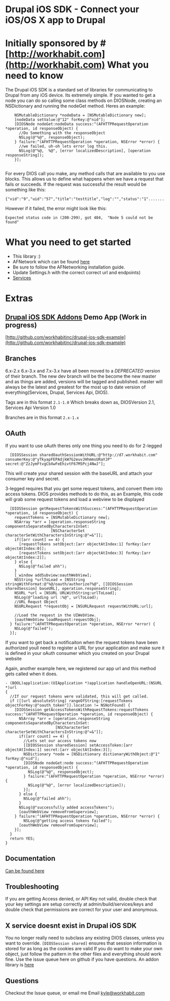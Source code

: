 Drupal iOS SDK - Connect your iOS/OS X app to Drupal
================================
Initially sponsored by #[http://workhabit.com](http://workhabit.com)
What you need to know
================================
The Drupal iOS SDK is a standard set of libraries for communicating to Drupal from any iOS device. Its extremely simple.
If you wanted to get a node you can do so calling some class methods on DIOSNode, creating an 
NSDictionary and running the nodeGet method.  Heres an example:

```obj-c
    NSMutableDictionary *nodeData = [NSMutableDictionary new];
    [nodeData setValue:@"12" forKey:@"nid"];
    [DIOSNode nodeGet:nodeData success:^(AFHTTPRequestOperation *operation, id responseObject) {
      //Do Something with the responseObject
      NSLog(@"%@", responseObject);
    } failure:^(AFHTTPRequestOperation *operation, NSError *error) {
      //we failed, uh-oh lets error log this.
      NSLog(@"%@,  %@", [error localizedDescription], [operation responseString]);    
    }];
    
```
For every DIOS call you make, any method calls that are available to you use blocks. 
This allows us to define what happens when we have a request that fails or succeeds. 
If the request was successful the result would be something like this:

    {"vid":"9","uid":"57","title":"testtitle","log":"","status":"1".......
    
However if it failed, the error might look like this:

    Expected status code in (200-299), got 404,  "Node 5 could not be found"
    
What you need to get started
================================
* This library :) 
* AFNetwork which can be found [here](https://github.com/AFNetworking/AFNetworking)
* Be sure to follow the AFNetworking installation guide.
* Update Settings.h with the correct correct url and endpoints)
* [Services](http://drupal.org/project/services)


Extras
===============================
[Drupal iOS SDK Addons](https://github.com/utneon/drupal-ios-sdk-addons)
Demo App (Work in progress)
--------------------
[http://github.com/workhabitinc/drupal-ios-sdk-example](http://github.com/workhabitinc/drupal-ios-sdk-example)

Branches
--------------------
6.x-2.x 6.x-3.x and 7.x-3.x have all been moved to a  *DEPRECATED* version of their branch.
The new dev branch will be the become the new master and as things are added, versions will be tagged and published.
master will always be the latest and greatest for the most up to date version of everything(Services, Drupal, Services Api, DIOS).

Tags are in this format
`2.1-1.0` Which breaks down as, DIOSVersion 2.1, Services Api Version 1.0

Branches are in this format
`2.x-1.x`

OAuth
--------------------
If you want to use oAuth theres only one thing you need to do for 2-legged
```obj-c
  [DIOSSession sharedOauthSessionWithURL:@"http://d7.workhabit.com" consumerKey:@"yTkyapFEPAdjkW7G2euvJHhmmsURaYJP" secret:@"ZzJymFtvgCbXwFeEhivtF67M5Pcj4NwJ"];
```
This will create your shared session with the baseURL and attach your consumer key and secret.

3-legged requires that you get some request tokens, and convert them into access tokens.
DIOS provides methods to do this, as an Example, this code will grab some request tokens and load a webview to be displayed

```obj-c
  [DIOSSession getRequestTokensWithSuccess:^(AFHTTPRequestOperation *operation, id responseObject) {
    requestTokens = [NSMutableDictionary new];
    NSArray *arr = [operation.responseString componentsSeparatedByCharactersInSet:
                    [NSCharacterSet characterSetWithCharactersInString:@"=&"]];
    if([arr count] == 4) {
      [requestTokens setObject:[arr objectAtIndex:1] forKey:[arr objectAtIndex:0]];
      [requestTokens setObject:[arr objectAtIndex:3] forKey:[arr objectAtIndex:2]];
    } else {
      NSLog(@"failed ahh");
    }
    [_window addSubview:oauthWebView];
    NSString *urlToLoad = [NSString stringWithFormat:@"%@/oauth/authorize?%@", [[DIOSSession sharedSession] baseURL], operation.responseString];
    NSURL *url = [NSURL URLWithString:urlToLoad];
    NSLog(@"loading url :%@", urlToLoad);
    //URL Requst Object
    NSURLRequest *requestObj = [NSURLRequest requestWithURL:url];

    //Load the request in the UIWebView.
    [oauthWebView loadRequest:requestObj];
  } failure:^(AFHTTPRequestOperation *operation, NSError *error) {
    NSLog(@"failed");
  }];
```

If you want to get back a notificaiton when the request tokens have been authorized youll need to register a URL
for your application and make sure it is defined in your oAuth consumer which you created on your Drupal website

Again, another example here, we registered our app url and this method gets called when it does.

```obj-c
- (BOOL)application:(UIApplication *)application handleOpenURL:(NSURL *)url
{
  //If our request tokens were validated, this will get called.
  if ([[url absoluteString] rangeOfString:[requestTokens objectForKey:@"oauth_token"]].location != NSNotFound) {
    [DIOSSession getAccessTokensWithRequestTokens:requestTokens success:^(AFHTTPRequestOperation *operation, id responseObject) {
      NSArray *arr = [operation.responseString componentsSeparatedByCharactersInSet:
                      [NSCharacterSet characterSetWithCharactersInString:@"=&"]];
      if([arr count] == 4) {
        //Lets set our access tokens now
        [[DIOSSession sharedSession] setAccessToken:[arr objectAtIndex:1] secret:[arr objectAtIndex:3]];
        NSDictionary *node = [NSDictionary dictionaryWithObject:@"1" forKey:@"nid"];
        [DIOSNode nodeGet:node success:^(AFHTTPRequestOperation *operation, id responseObject) {
          NSLog(@"%@", responseObject);
        } failure:^(AFHTTPRequestOperation *operation, NSError *error) {
          NSLog(@"%@", [error localizedDescription]);
        }];
      } else {
        NSLog(@"failed ahh");
      }
      NSLog(@"successfully added accessTokens");
      [oauthWebView removeFromSuperview];
    } failure:^(AFHTTPRequestOperation *operation, NSError *error) {
        NSLog(@"getting access tokens failed");
      [oauthWebView removeFromSuperview];
    }];
  }
  return YES;
}
```
Documentation
-----------
[Can be found here](https://github.com/workhabitinc/drupal-ios-sdk/wiki/drupal-ios-sdk-2.0)

Troubleshooting
----------
If you are getting Access denied, or API Key not valid, double check that your key settings are setup correctly at admin/build/services/keys and double check that permissions are correct for your user and anonymous.

X service doesnt exist in Drupal iOS SDK
----------
You no longer really need to subclass any existing DIOS classes, unless you want to override.
`[DIOSSession shared]` ensures that session information is stored for as long as the cookies are valid
If you do want to make your own object, just follow the pattern in the other files and everything should work fine.
Use the issue queue here on github if you have questions. An addon library is [here](https://github.com/utneon/drupal-ios-sdk-addons)

Questions
----------
Checkout the Issue queue, or email me
Email kyle@workhabit.com
